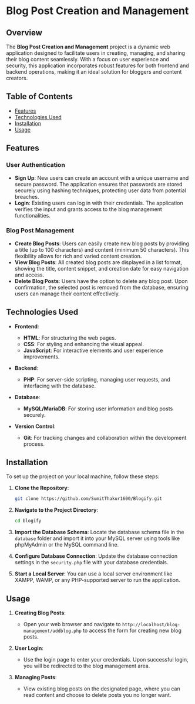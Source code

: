 # Blog Post Creation and Management

## Overview

The **Blog Post Creation and Management** project is a dynamic web application designed to facilitate users in creating, managing, and sharing their blog content seamlessly. With a focus on user experience and security, this application incorporates robust features for both frontend and backend operations, making it an ideal solution for bloggers and content creators.

## Table of Contents

- [Features](#features)
- [Technologies Used](#technologies-used)
- [Installation](#installation)
- [Usage](#usage)


## Features

### User Authentication
- **Sign Up**: New users can create an account with a unique username and secure password. The application ensures that passwords are stored securely using hashing techniques, protecting user data from potential breaches.
- **Login**: Existing users can log in with their credentials. The application verifies the input and grants access to the blog management functionalities.

### Blog Post Management
- **Create Blog Posts**: Users can easily create new blog posts by providing a title (up to 100 characters) and content (minimum 50 characters). This flexibility allows for rich and varied content creation.
- **View Blog Posts**: All created blog posts are displayed in a list format, showing the title, content snippet, and creation date for easy navigation and access.
- **Delete Blog Posts**: Users have the option to delete any blog post. Upon confirmation, the selected post is removed from the database, ensuring users can manage their content effectively.

## Technologies Used

- **Frontend**: 
  - **HTML**: For structuring the web pages.
  - **CSS**: For styling and enhancing the visual appeal.
  - **JavaScript**: For interactive elements and user experience improvements.

- **Backend**: 
  - **PHP**: For server-side scripting, managing user requests, and interfacing with the database.

- **Database**: 
  - **MySQL/MariaDB**: For storing user information and blog posts securely.

- **Version Control**: 
  - **Git**: For tracking changes and collaboration within the development process.

## Installation

To set up the project on your local machine, follow these steps:

1. **Clone the Repository**:
   ```bash
   git clone https://github.com/SumitThakur1600/Blogify.git
   ```

2. **Navigate to the Project Directory**:
   ```bash
   cd blogify
   ```

3. **Import the Database Schema**:
   Locate the database schema file in the `database` folder and import it into your MySQL server using tools like phpMyAdmin or the MySQL command line.

4. **Configure Database Connection**:
   Update the database connection settings in the `security.php` file with your database credentials.

5. **Start a Local Server**:
   You can use a local server environment like XAMPP, WAMP, or any PHP-supported server to run the application.

## Usage

1. **Creating Blog Posts**: 
   - Open your web browser and navigate to `http://localhost/blog-management/addblog.php` to access the form for creating new blog posts.
  
2. **User Login**: 
   - Use the login page to enter your credentials. Upon successful login, you will be redirected to the blog management area.

3. **Managing Posts**: 
   - View existing blog posts on the designated page, where you can read content and choose to delete posts you no longer want.

